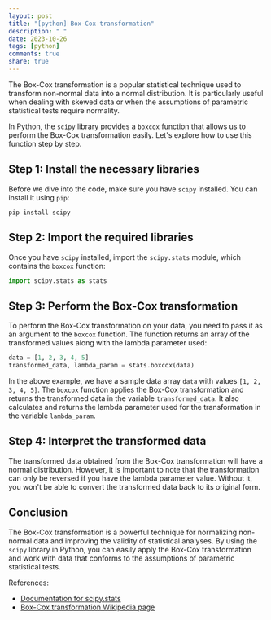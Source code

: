 ```yaml
---
layout: post
title: "[python] Box-Cox transformation"
description: " "
date: 2023-10-26
tags: [python]
comments: true
share: true
---
```


The Box-Cox transformation is a popular statistical technique used to transform non-normal data into a normal distribution. It is particularly useful when dealing with skewed data or when the assumptions of parametric statistical tests require normality.

In Python, the `scipy` library provides a `boxcox` function that allows us to perform the Box-Cox transformation easily. Let's explore how to use this function step by step.

## Step 1: Install the necessary libraries

Before we dive into the code, make sure you have `scipy` installed. You can install it using `pip`:

```
pip install scipy
```

## Step 2: Import the required libraries

Once you have `scipy` installed, import the `scipy.stats` module, which contains the `boxcox` function:

```python
import scipy.stats as stats
```

## Step 3: Perform the Box-Cox transformation

To perform the Box-Cox transformation on your data, you need to pass it as an argument to the `boxcox` function. The function returns an array of the transformed values along with the lambda parameter used:

```python
data = [1, 2, 3, 4, 5]
transformed_data, lambda_param = stats.boxcox(data)
```

In the above example, we have a sample data array `data` with values `[1, 2, 3, 4, 5]`. The `boxcox` function applies the Box-Cox transformation and returns the transformed data in the variable `transformed_data`. It also calculates and returns the lambda parameter used for the transformation in the variable `lambda_param`.

## Step 4: Interpret the transformed data

The transformed data obtained from the Box-Cox transformation will have a normal distribution. However, it is important to note that the transformation can only be reversed if you have the lambda parameter value. Without it, you won't be able to convert the transformed data back to its original form.

## Conclusion

The Box-Cox transformation is a powerful technique for normalizing non-normal data and improving the validity of statistical analyses. By using the `scipy` library in Python, you can easily apply the Box-Cox transformation and work with data that conforms to the assumptions of parametric statistical tests.

References:
- [Documentation for scipy.stats](https://docs.scipy.org/doc/scipy/reference/stats.html)
- [Box-Cox transformation Wikipedia page](https://en.wikipedia.org/wiki/Power_transform#Box-Cox_transformation)